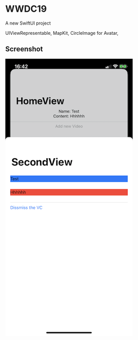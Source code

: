 # WWDC19

A new SwiftUI project 

UIViewRepresentable, MapKit, CircleImage for Avatar, 


## Screenshot

![image](https://github.com/ly05010419/ObservedObjectTest/blob/master/screenshot.png?raw=true)
